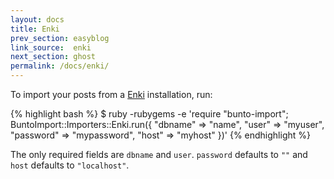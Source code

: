 ```yaml
---
layout: docs
title: Enki
prev_section: easyblog
link_source:  enki
next_section: ghost
permalink: /docs/enki/
---
```


To import your posts from a [Enki](http://enkiblog.com) installation, run:

{% highlight bash %}
$ ruby -rubygems -e 'require "bunto-import";
    BuntoImport::Importers::Enki.run({
      "dbname"   => "name",
      "user"     => "myuser",
      "password" => "mypassword",
      "host"     => "myhost"
    })'
{% endhighlight %}

The only required fields are `dbname` and `user`. `password` defaults to `""`
and `host` defaults to `"localhost"`.
